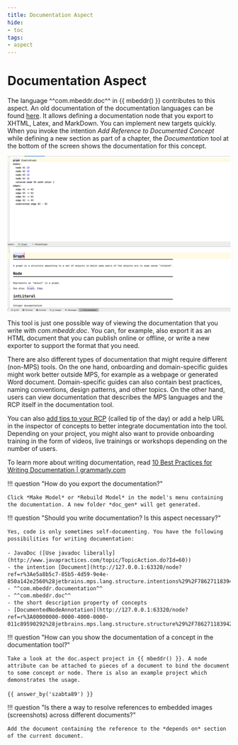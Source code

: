 ```yaml
---
title: Documentation Aspect
hide:
- toc
tags:
- aspect
---
```


# Documentation Aspect

The language ^^com.mbeddr.doc^^ in {{ mbeddr() }} contributes to this aspect. An old documentation of the documentation languages
can be found [here](http://mbeddr.com/files/documentationdocumentation.pdf). It allows defining a documentation node that you export to XHTML, Latex, and MarkDown. You can implement new targets quickly. When you invoke the intention *Add Reference to
Documented Concept* while defining a new section as part of a chapter, the *Documentation* tool at the bottom of the screen shows the documentation for this concept.

![mbeddr documentation tool](images/documentation/mbeddr_documentation_tool.png)

This tool is just one possible way of viewing the documentation that you write with *com.mbeddr.doc*. You can, for example, also export it as an HTML document that you can publish online or offline, or write a new exporter to support the format that you need.

There are also different types of documentation that might require different (non-MPS) tools. On the one hand, onboarding and domain-specific guides might work better outside MPS, for example as a webpage or generated Word document. Domain-specific guides can also contain best practices, naming conventions, design patterns, and other topics. On the other hand, users can view documentation that describes the MPS languages and the RCP itself in the documentation tool.

You can also [add tips to your RCP](https://www.jetbrains.com/help/mps/contributing-to-mps-project.html#addingproductivityguidetips) (called tip of the day) or add a help URL in the inspector of concepts to better integrate documentation into the tool. Depending on your project,
you might also want to provide onboarding training in the form of videos, live trainings or workshops depending on the number
of users.

To learn more about writing documentation, read [10 Best Practices for Writing Documentation | grammarly.com](https://www.grammarly.com/blog/developer/10-best-practices-writing-documentation/)

!!! question "How do you export the documentation?"

    Click *Make Model* or *Rebuild Model* in the model's menu containing the documentation. A new folder *doc_gen* will get generated.

!!! question "Should you write documentation? Is this aspect necessary?"

    Yes, code is only sometimes self-documenting. You have the following possibilities for writing documentation: 

    - JavaDoc ([Use javadoc liberally](http://www.javapractices.com/topic/TopicAction.do?Id=60))
    - the intention [Document](http://127.0.0.1:63320/node?ref=r%3Ae5a8b5c7-85b5-4d59-9e4e-850a142e2560%28jetbrains.mps.lang.structure.intentions%29%2F7862711839424636005)
    - ^^com.mbeddr.documentation^^
    - ^^com.mbeddr.doc^^
    - the short description property of concepts
    - [DocumentedNodeAnnotation](http://127.0.0.1:63320/node?ref=r%3A00000000-0000-4000-0000-011c89590292%28jetbrains.mps.lang.structure.structure%29%2F7862711839422615209)

!!! question "How can you show the documentation of a concept in the documentation tool?"

    Take a look at the doc.aspect project in {{ mbeddr() }}. A node attribute can be attached to pieces of a document to bind the document to some concept or node. There is also an example project which demonstrates the usage.

    {{ answer_by('szabta89') }}

!!! question "Is there a way to resolve references to embedded images (screenshots) across different documents?"

    Add the document containing the reference to the *depends on* section of the current document.